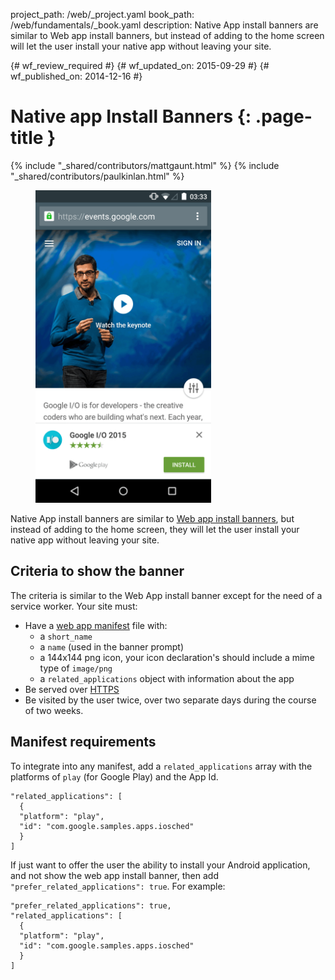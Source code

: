 project_path: /web/_project.yaml
book_path: /web/fundamentals/_book.yaml
description: Native App install banners are similar to Web app install banners, but instead of adding to the home screen will let the user install your native app without leaving your site.

{# wf_review_required #}
{# wf_updated_on: 2015-09-29 #}
{# wf_published_on: 2014-12-16 #}

# Native app Install Banners {: .page-title }

{% include "_shared/contributors/mattgaunt.html" %}
{% include "_shared/contributors/paulkinlan.html" %}

<div class="attempt-right">
  <figure>
     <img src="images/native-app-install-banner.gif" alt="Native app install banner" style="max-height: 500px">
  </figure>
</div>

Native App install banners are similar to [Web app install banners](.), but
instead of adding to the home screen, they will let the user install your
native app without leaving your site.

## Criteria to show the banner

The criteria is similar to the Web App install banner except for the need of
a service worker. Your site must:

* Have a [web app manifest](../web-app-manifest/) file with:
  - a `short_name`
  - a `name` (used in the banner prompt)
  - a 144x144 png icon, your icon declaration's should include a mime type of `image/png`
  - a `related_applications` object with information about the app
* Be served over [HTTPS](/web/fundamentals/security/encrypt-in-transit/)
* Be visited by the user twice, over two separate days during the course
  of two weeks.

## Manifest requirements

To integrate into any manifest, add a `related_applications` array with the
platforms of `play` (for Google Play) and the App Id.


    "related_applications": [
      {
      "platform": "play",
      "id": "com.google.samples.apps.iosched"
      }
    ]
    

If just want to offer the user the ability to install your Android
application, and not show the web app install banner, then add
`"prefer_related_applications": true`. For example:


    "prefer_related_applications": true,
    "related_applications": [
      {
      "platform": "play",
      "id": "com.google.samples.apps.iosched"
      }
    ]
    
